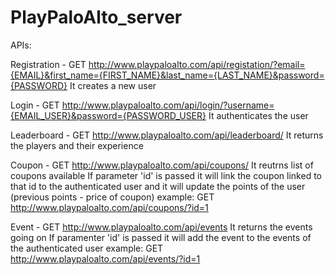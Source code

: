 PlayPaloAlto_server
===================



APIs:

Registration - GET http://www.playpaloalto.com/api/registation/?email={EMAIL}&first_name={FIRST_NAME}&last_name={LAST_NAME}&password={PASSWORD}
        It creates a new user

Login - GET http://www.playpaloalto.com/api/login/?username={EMAIL_USER}&password={PASSWORD_USER}
        It authenticates the user
        
Leaderboard - GET http://www.playpaloalto.com/api/leaderboard/
        It returns the players and their experience

Coupon - GET http://www.playpaloalto.com/api/coupons/
        It reutrns list of coupons available
        If parameter 'id' is passed it will link the coupon linked to that id to the authenticated user and it will update the points of the user (previous points - price of coupon)
        example: GET http://www.playpaloalto.com/api/coupons/?id=1 
        
Event - GET http://www.playpaloalto.com/api/events
        It returns the events going on
        If paramenter 'id' is passed it will add the event to the events of the authenticated user
        example: GET http://www.playpaloalto.com/api/events/?id=1
